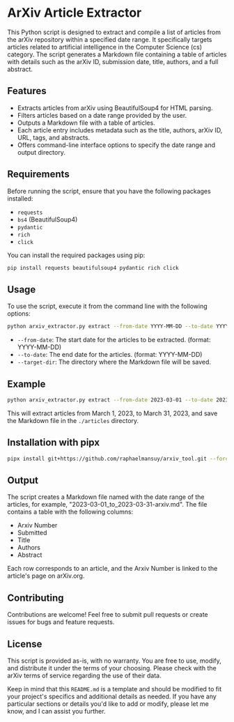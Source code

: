 # ArXiv Article Extractor

This Python script is designed to extract and compile a list of articles from the arXiv repository within a specified date range. It specifically targets articles related to artificial intelligence in the Computer Science (cs) category. The script generates a Markdown file containing a table of articles with details such as the arXiv ID, submission date, title, authors, and a full abstract.

## Features

- Extracts articles from arXiv using BeautifulSoup4 for HTML parsing.
- Filters articles based on a date range provided by the user.
- Outputs a Markdown file with a table of articles.
- Each article entry includes metadata such as the title, authors, arXiv ID, URL, tags, and abstracts.
- Offers command-line interface options to specify the date range and output directory.

## Requirements

Before running the script, ensure that you have the following packages installed:

- `requests`
- `bs4` (BeautifulSoup4)
- `pydantic`
- `rich`
- `click`

You can install the required packages using pip:

```bash
pip install requests beautifulsoup4 pydantic rich click
```

## Usage

To use the script, execute it from the command line with the following options:

```bash
python arxiv_extractor.py extract --from-date YYYY-MM-DD --to-date YYYY-MM-DD --target-dir /path/to/directory
```

- `--from-date`: The start date for the articles to be extracted. (format: YYYY-MM-DD)
- `--to-date`: The end date for the articles. (format: YYYY-MM-DD)
- `--target-dir`: The directory where the Markdown file will be saved.

## Example

```bash
python arxiv_extractor.py extract --from-date 2023-03-01 --to-date 2023-03-31 --target-dir ./articles
```

This will extract articles from March 1, 2023, to March 31, 2023, and save the Markdown file in the `./articles` directory.

## Installation with pipx

```bash
pipx install git+https://github.com/raphaelmansuy/arxiv_tool.git --force --include-dep
```

## Output

The script creates a Markdown file named with the date range of the articles, for example, "2023-03-01_to_2023-03-31-arxiv.md". The file contains a table with the following columns:

- Arxiv Number
- Submitted
- Title
- Authors
- Abstract

Each row corresponds to an article, and the Arxiv Number is linked to the article's page on arXiv.org.

## Contributing

Contributions are welcome! Feel free to submit pull requests or create issues for bugs and feature requests.

## License

This script is provided as-is, with no warranty. You are free to use, modify, and distribute it under the terms of your choosing. Please check with the arXiv terms of service regarding the use of their data.

Keep in mind that this `README.md` is a template and should be modified to fit your project's specifics and additional details as needed. If you have any particular sections or details you'd like to add or modify, please let me know, and I can assist you further.